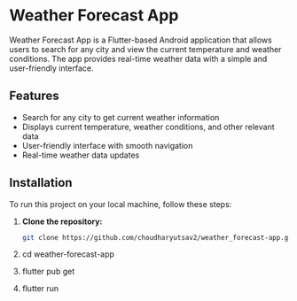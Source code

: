 # Weather Forecast App

Weather Forecast App is a Flutter-based Android application that allows users to search for any city and view the current temperature and weather conditions. The app provides real-time weather data with a simple and user-friendly interface.

## Features

- Search for any city to get current weather information
- Displays current temperature, weather conditions, and other relevant data
- User-friendly interface with smooth navigation
- Real-time weather data updates

## Installation

To run this project on your local machine, follow these steps:

1. **Clone the repository:**
   ```sh
   git clone https://github.com/choudharyutsav2/weather_forecast-app.git

2. cd weather-forecast-app

3. flutter pub get

4. flutter run


